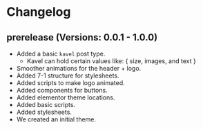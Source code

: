 # Changelog

## prerelease (Versions: 0.0.1 - 1.0.0)

- Added a basic `kavel` post type.
    - Kavel can hold certain values like: { size, images, and text }
- Smoother animations for the header + logo.
- Added 7-1 structure for stylesheets.
- Added scripts to make logo animated.
- Added components for buttons.
- Added elementor theme locations.
- Added basic scripts.
- Added stylesheets.
- We created an initial theme.
